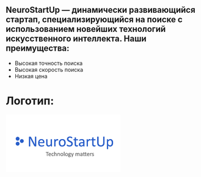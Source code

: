 ## **NeuroStartUp — динамически развивающийся стартап, специализирующийся на поиске с использованием новейших технологий искусственного интеллекта. Наши преимущества:**

* Высокая точность поиска
* Высокая скорость поиска
* Низкая цена
# Логотип:
![](logo.png)

